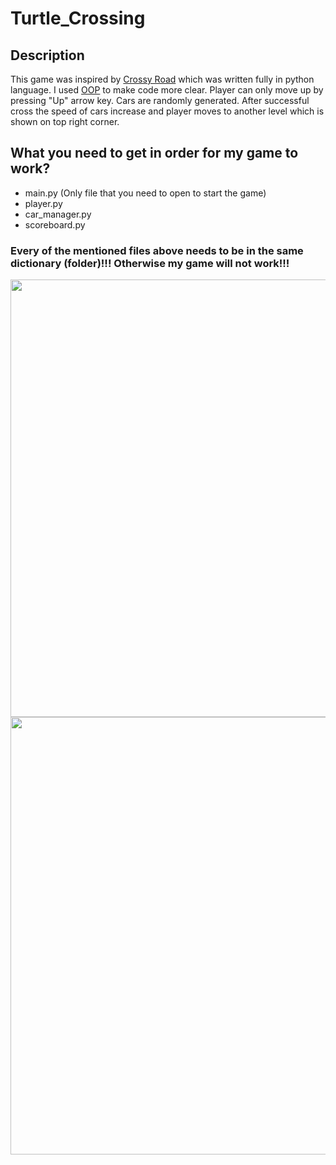 # Turtle_Crossing
## Description
This game was inspired by [Crossy Road](https://en.wikipedia.org/wiki/Crossy_Road) which was written fully in python language. I used [OOP](https://en.wikipedia.org/wiki/Object-oriented_programming) to make code more clear. Player can only move up by pressing "Up" arrow key. Cars are randomly generated. After successful cross the speed of cars increase and player moves to another level which is shown on top right corner.
## What you need to get in order for my game to work?
- main.py (Only file that you need to open to start the game)
- player.py
- car_manager.py
- scoreboard.py
### Every of the mentioned files above needs to be in the same dictionary (folder)!!! Otherwise my game will not work!!!
<img src = 'turtle_crossing.screenshot_1.png' width='700'>
<img src = 'turtle_crossing.screenshot_2.png' width='700'>